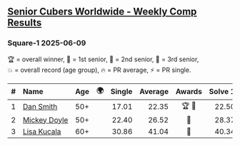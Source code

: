 <style>table {white-space: nowrap;}</style>
<link rel="stylesheet" type="text/css" href="/scw-comp/css/flags.css" />

## [Senior Cubers Worldwide - Weekly Comp Results](/scw-comp/results/)
### Square-1 2025-06-09

<span style="white-space: nowrap;">🏆 = overall winner</span>, <span style="white-space: nowrap;">🥇 = 1st senior</span>, <span style="white-space: nowrap;">🥈 = 2nd senior</span>, <span style="white-space: nowrap;">🥉 = 3rd senior</span>, <span style="white-space: nowrap;">💥 = overall record (age group)</span>, <span style="white-space: nowrap;">🔥 = PR average</span>, <span style="white-space: nowrap;">⚡ = PR single</span>.

| # | Name | Age | 🌍 | Single | Average | Awards | Solve 1 | Solve 2 | Solve 3 | Solve 4 | Solve 5 | Video |
| :--: | :-- | :--: | :--: | --: | --: | :--: | --: | --: | --: | --: | --: | :-- |
| 1 | [Dan Smith](../../persons/dan_smith/sq1.md) | 50+ | <i class="flag flag-US" /> | 17.01 | 22.35 | 🏆 🥇 | 22.50 | 22.60 | 17.01 | 21.94 | 23.65 | [Desktop](https://www.facebook.com/events/1216240666866597/permalink/1218219353335395) / [Mobile](https://m.facebook.com/events/1216240666866597?view=permalink&id=1218219353335395) |
| 2 | [Mickey Doyle](../../persons/mickey_doyle/sq1.md) | 50+ | <i class="flag flag-US" /> | 22.40 | 26.52 | 🥈 | 28.37 | 28.27 | 22.40 | 22.93 | 31.58 | [Desktop](https://www.facebook.com/events/1216240666866597/permalink/1221878769636120) / [Mobile](https://m.facebook.com/events/1216240666866597?view=permalink&id=1221878769636120) |
| 3 | [Lisa Kucala](../../persons/lisa_kucala/sq1.md) | 60+ | <i class="flag flag-US" /> | 30.86 | 41.04 | 🥉 | 40.34 | 45.99 | 30.86 | 36.78 | 47.30 | [Desktop](https://www.facebook.com/events/1216240666866597/permalink/1225124245978239) / [Mobile](https://m.facebook.com/events/1216240666866597?view=permalink&id=1225124245978239) |

<!-- Global site tag (gtag.js) - Google Analytics -->
<script async src="https://www.googletagmanager.com/gtag/js?id=UA-86348435-3"></script>
<script>window.dataLayer = window.dataLayer || []; function gtag() {dataLayer.push(arguments);} gtag('js', new Date()); gtag('config', 'UA-86348435-3');</script>
